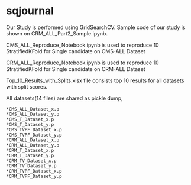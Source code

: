 # sqjournal
Our Study is performed using GridSearchCV. Sample code of our study is shown on CRM_ALL_Part2_Sample.ipynb. 

CMS_ALL_Reproduce_Notebook.ipynb is used to reproduce 10 StratifiedKFold for Single candidate on CMS-ALL Dataset

CRM_ALL_Reproduce_Notebook.ipynb is used to reproduce 10 StratifiedKFold for Single candidate on CRM-ALL Dataset

Top_10_Results_with_Splits.xlsx file consists top 10 results for all datasets with split scores.

All datasets(14 files) are shared as pickle dump,

    *CMS_ALL_Dataset_x.p
    *CMS_ALL_Dataset_y.p
    *CMS_T_Dataset_x.p
    *CMS_T_Dataset_y.p
    *CMS_TVPF_Dataset_x.p
    *CMS_TVPF_Dataset_y.p
    *CRM_ALL_Dataset_x.p
    *CRM_ALL_Dataset_y.p
    *CRM_T_Dataset_x.p
    *CRM_T_Dataset_y.p
    *CRM_TV_Dataset_x.p
    *CRM_TV_Dataset_y.p
    *CRM_TVPF_Dataset_x.p
    *CRM_TVPF_Dataset_y.p
